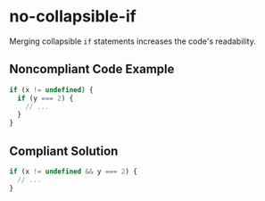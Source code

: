 # no-collapsible-if

Merging collapsible `if` statements increases the code's readability.

## Noncompliant Code Example

```typescript
if (x != undefined) {
  if (y === 2) {
    // ...
  }
}
```
## Compliant Solution

```typescript
if (x != undefined && y === 2) {
  // ...
}
```

